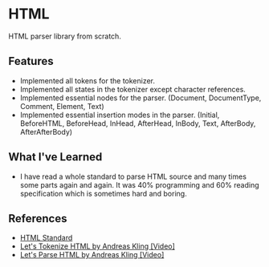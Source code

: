 # HTML
HTML parser library from scratch.

## Features
* Implemented all tokens for the tokenizer.
* Implemented all states in the tokenizer except character references.
* Implemented essential nodes for the parser. (Document, DocumentType, Comment, Element, Text)
* Implemented essential insertion modes in the parser. (Initial, BeforeHTML, BeforeHead, InHead, AfterHead, InBody, Text, AfterBody, AfterAfterBody)

## What I've Learned
* I have read a whole standard to parse HTML source and many times some parts again and again. It was 40% programming and 60% reading specification which is sometimes hard and boring.

## References
* [HTML Standard](https://html.spec.whatwg.org/multipage/)
* [Let's Tokenize HTML by Andreas Kling [Video]](https://youtu.be/7ZdKlyXV2vw?si=J-hktFU9SypmTAT3)
* [Let's Parse HTML by Andreas Kling [Video]](https://youtu.be/16DEBJ1TI3Q?si=cVwmrjU49tSO8DEg)